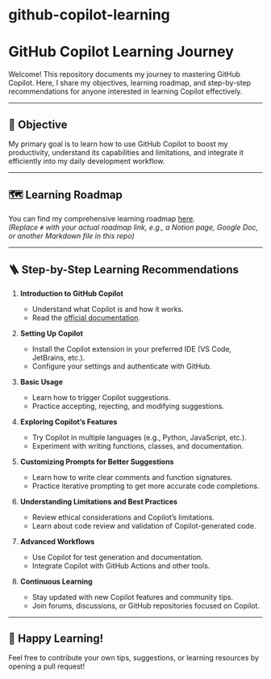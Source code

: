 # github-copilot-learning

# GitHub Copilot Learning Journey

Welcome! This repository documents my journey to mastering GitHub Copilot. Here, I share my objectives, learning roadmap, and step-by-step recommendations for anyone interested in learning Copilot effectively.

---

## 🎯 Objective

My primary goal is to learn how to use GitHub Copilot to boost my productivity, understand its capabilities and limitations, and integrate it efficiently into my daily development workflow.

---

## 🗺️ Learning Roadmap

You can find my comprehensive learning roadmap [here](#).  
*(Replace `#` with your actual roadmap link, e.g., a Notion page, Google Doc, or another Markdown file in this repo)*

---

## 🪜 Step-by-Step Learning Recommendations

1. **Introduction to GitHub Copilot**
   - Understand what Copilot is and how it works.
   - Read the [official documentation](https://docs.github.com/en/copilot).

2. **Setting Up Copilot**
   - Install the Copilot extension in your preferred IDE (VS Code, JetBrains, etc.).
   - Configure your settings and authenticate with GitHub.

3. **Basic Usage**
   - Learn how to trigger Copilot suggestions.
   - Practice accepting, rejecting, and modifying suggestions.

4. **Exploring Copilot’s Features**
   - Try Copilot in multiple languages (e.g., Python, JavaScript, etc.).
   - Experiment with writing functions, classes, and documentation.

5. **Customizing Prompts for Better Suggestions**
   - Learn how to write clear comments and function signatures.
   - Practice iterative prompting to get more accurate code completions.

6. **Understanding Limitations and Best Practices**
   - Review ethical considerations and Copilot’s limitations.
   - Learn about code review and validation of Copilot-generated code.

7. **Advanced Workflows**
   - Use Copilot for test generation and documentation.
   - Integrate Copilot with GitHub Actions and other tools.

8. **Continuous Learning**
   - Stay updated with new Copilot features and community tips.
   - Join forums, discussions, or GitHub repositories focused on Copilot.

---

## 🚀 Happy Learning!

Feel free to contribute your own tips, suggestions, or learning resources by opening a pull request!

